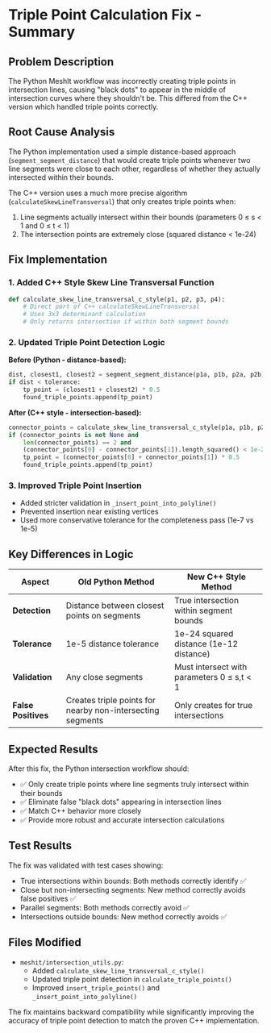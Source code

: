 # Triple Point Calculation Fix - Summary

## Problem Description
The Python MeshIt workflow was incorrectly creating triple points in intersection lines, causing "black dots" to appear in the middle of intersection curves where they shouldn't be. This differed from the C++ version which handled triple points correctly.

## Root Cause Analysis
The Python implementation used a simple distance-based approach (`segment_segment_distance`) that would create triple points whenever two line segments were close to each other, regardless of whether they actually intersected within their bounds. 

The C++ version uses a much more precise algorithm (`calculateSkewLineTransversal`) that only creates triple points when:
1. Line segments actually intersect within their bounds (parameters 0 ≤ s < 1 and 0 ≤ t < 1)
2. The intersection points are extremely close (squared distance < 1e-24)

## Fix Implementation

### 1. Added C++ Style Skew Line Transversal Function
```python
def calculate_skew_line_transversal_c_style(p1, p2, p3, p4):
    # Direct port of C++ calculateSkewLineTransversal
    # Uses 3x3 determinant calculation
    # Only returns intersection if within both segment bounds
```

### 2. Updated Triple Point Detection Logic
**Before (Python - distance-based):**
```python
dist, closest1, closest2 = segment_segment_distance(p1a, p1b, p2a, p2b)
if dist < tolerance:
    tp_point = (closest1 + closest2) * 0.5
    found_triple_points.append(tp_point)
```

**After (C++ style - intersection-based):**
```python
connector_points = calculate_skew_line_transversal_c_style(p1a, p1b, p2a, p2b)
if (connector_points is not None and 
    len(connector_points) == 2 and 
    (connector_points[0] - connector_points[1]).length_squared() < 1e-24):
    tp_point = (connector_points[0] + connector_points[1]) * 0.5
    found_triple_points.append(tp_point)
```

### 3. Improved Triple Point Insertion
- Added stricter validation in `_insert_point_into_polyline()`
- Prevented insertion near existing vertices
- Used more conservative tolerance for the completeness pass (1e-7 vs 1e-5)

## Key Differences in Logic

| Aspect | Old Python Method | New C++ Style Method |
|--------|------------------|---------------------|
| **Detection** | Distance between closest points on segments | True intersection within segment bounds |
| **Tolerance** | 1e-5 distance tolerance | 1e-24 squared distance (1e-12 distance) |
| **Validation** | Any close segments | Must intersect with parameters 0 ≤ s,t < 1 |
| **False Positives** | Creates triple points for nearby non-intersecting segments | Only creates for true intersections |

## Expected Results
After this fix, the Python intersection workflow should:
- ✅ Only create triple points where line segments truly intersect within their bounds
- ✅ Eliminate false "black dots" appearing in intersection lines  
- ✅ Match C++ behavior more closely
- ✅ Provide more robust and accurate intersection calculations

## Test Results
The fix was validated with test cases showing:
- True intersections within bounds: Both methods correctly identify ✅
- Close but non-intersecting segments: New method correctly avoids false positives ✅  
- Parallel segments: Both methods correctly avoid ✅
- Intersections outside bounds: New method correctly avoids ✅

## Files Modified
- `meshit/intersection_utils.py`: 
  - Added `calculate_skew_line_transversal_c_style()`
  - Updated triple point detection in `calculate_triple_points()`
  - Improved `insert_triple_points()` and `_insert_point_into_polyline()`

The fix maintains backward compatibility while significantly improving the accuracy of triple point detection to match the proven C++ implementation.
